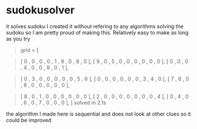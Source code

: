 # sudokusolver
it solves sudoku
I created it without refering to any algorithms solving the sudoku so I am pretty proud of making this. Relatively easy to make as long as you try

>grid = [

>[ 0 , 0 , 0 ,	0 , 1 , 9 , 	0 , 8 , 0 ],
>[ 9 , 0 , 5 ,	0 , 0 , 0 , 	0 , 0 , 0 ],
>[ 0 , 0 , 0 ,	4 , 0 , 0 , 	9 , 0 , 1 ],

>[ 0 , 3 , 0 ,	0 , 0 , 0 , 	0 , 5 , 6 ],
>[ 0 , 0 , 0 ,	0 , 0 , 0 , 	3 , 4 , 0 ],
>[ 7 , 6 , 0 ,	8 , 0 , 0 , 	0 , 0 , 0 ],

>[ 8 , 0 , 1 ,	0 , 0 , 0 , 	0 , 0 , 0 ],
>[ 2 , 0 , 0 ,	0 , 0 , 0 , 	0 , 0 , 4 ],
>[ 0 , 4 , 0 ,	6 , 0 , 7 , 	0 , 0 , 0 ],
>]
          solved in 2.1s
          
the algorithm I made here is sequential and does not look at other clues so it could be improved
